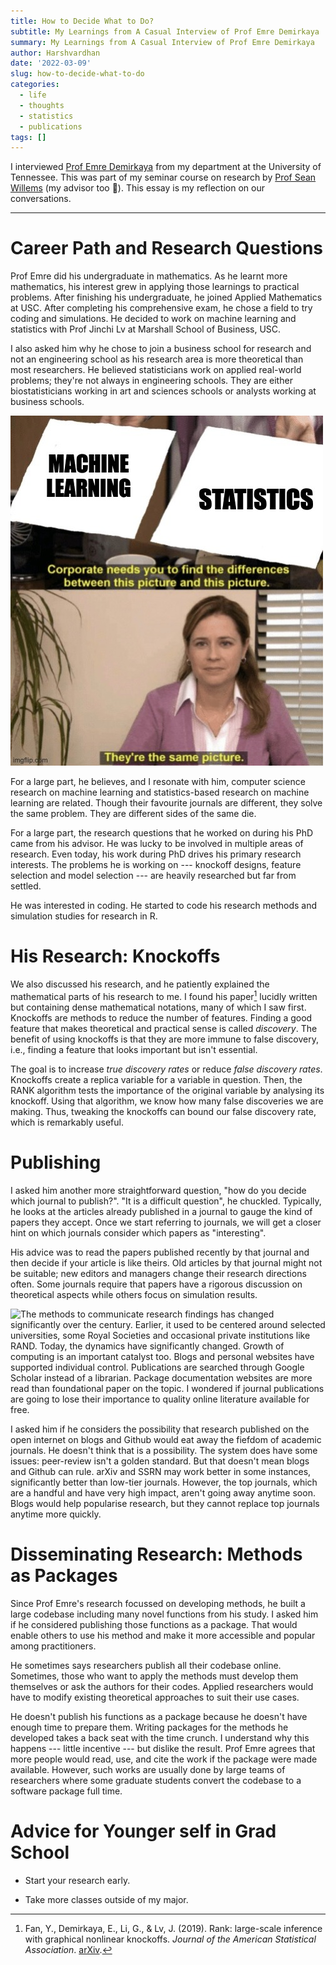 ```yaml
---
title: How to Decide What to Do?
subtitle: My Learnings from A Casual Interview of Prof Emre Demirkaya
summary: My Learnings from A Casual Interview of Prof Emre Demirkaya
author: Harshvardhan
date: '2022-03-09'
slug: how-to-decide-what-to-do
categories:
  - life
  - thoughts
  - statistics
  - publications
tags: []
---
```


I interviewed [Prof Emre Demirkaya](https://scholar.google.com/citations?user=vCG5bM0AAAAJ&hl=en) from my department at the University of Tennessee. This was part of my seminar course on research by [Prof Sean Willems](https://seanwillems.com/) (my advisor too 🚀). This essay is my reflection on our conversations.

------------------------------------------------------------------------

# Career Path and Research Questions

Prof Emre did his undergraduate in mathematics. As he learnt more mathematics, his interest grew in applying those learnings to practical problems. After finishing his undergraduate, he joined Applied Mathematics at USC. After completing his comprehensive exam, he chose a field to try coding and simulations. He decided to work on machine learning and statistics with Prof Jinchi Lv at Marshall School of Business, USC.

I also asked him why he chose to join a business school for research and not an engineering school as his research area is more theoretical than most researchers. He believed statisticians work on applied real-world problems; they're not always in engineering schools. They are either biostatisticians working in art and sciences schools or analysts working at business schools.

![Machine learning is statistics. I don't get it when people disguise the beautiful mathematical equations and proofs with a coded blackbox.](images/683tnx.jpeg)

For a large part, he believes, and I resonate with him, computer science research on machine learning and statistics-based research on machine learning are related. Though their favourite journals are different, they solve the same problem. They are different sides of the same die.

For a large part, the research questions that he worked on during his PhD came from his advisor. He was lucky to be involved in multiple areas of research. Even today, his work during PhD drives his primary research interests. The problems he is working on --- knockoff designs, feature selection and model selection --- are heavily researched but far from settled.

He was interested in coding. He started to code his research methods and simulation studies for research in R.

# His Research: Knockoffs

We also discussed his research, and he patiently explained the mathematical parts of his research to me. I found his paper[^1] lucidly written but containing dense mathematical notations, many of which I saw first. Knockoffs are methods to reduce the number of features. Finding a good feature that makes theoretical and practical sense is called *discovery*. The benefit of using knockoffs is that they are more immune to false discovery, i.e., finding a feature that looks important but isn't essential.

[^1]: Fan, Y., Demirkaya, E., Li, G., & Lv, J. (2019). Rank: large-scale inference with graphical nonlinear knockoffs. *Journal of the American Statistical Association*. [arXiv](https://arxiv.org/abs/1709.00092).

The goal is to increase *true discovery rates* or reduce *false discovery rates*. Knockoffs create a replica variable for a variable in question. Then, the RANK algorithm tests the importance of the original variable by analysing its knockoff. Using that algorithm, we know how many false discoveries we are making. Thus, tweaking the knockoffs can bound our false discovery rate, which is remarkably useful.

# Publishing

I asked him another more straightforward question, "how do you decide which journal to publish?". "It is a difficult question", he chuckled. Typically, he looks at the articles already published in a journal to gauge the kind of papers they accept. Once we start referring to journals, we will get a closer hint on which journals consider which papers as "interesting".

His advice was to read the papers published recently by that journal and then decide if your article is like theirs. Old articles by that journal might not be suitable; new editors and managers change their research directions often. Some journals require that papers have a rigorous discussion on theoretical aspects while others focus on simulation results.

![The methods to communicate research findings has changed significantly over the century. Earlier, it used to be centered around selected universities, some Royal Societies and occasional private institutions like RAND. Today, the dynamics have significantly changed. Growth of computing is an important catalyst too. Blogs and personal websites have supported individual control. Publications are searched through Google Scholar instead of a librarian. Package documentation websites are more read than foundational paper on the topic. I wondered if journal publications are going to lose their importance to quality online literature available for free.](images/publications.png)

I asked him if he considers the possibility that research published on the open internet on blogs and Github would eat away the fiefdom of academic journals. He doesn't think that is a possibility. The system does have some issues: peer-review isn't a golden standard. But that doesn't mean blogs and Github can rule. arXiv and SSRN may work better in some instances, significantly better than low-tier journals. However, the top journals, which are a handful and have very high impact, aren't going away anytime soon. Blogs would help popularise research, but they cannot replace top journals anytime more quickly.

# Disseminating Research: Methods as Packages

Since Prof Emre's research focussed on developing methods, he built a large codebase including many novel functions from his study. I asked him if he considered publishing those functions as a package. That would enable others to use his method and make it more accessible and popular among practitioners.

He sometimes says researchers publish all their codebase online. Sometimes, those who want to apply the methods must develop them themselves or ask the authors for their codes. Applied researchers would have to modify existing theoretical approaches to suit their use cases.

He doesn't publish his functions as a package because he doesn't have enough time to prepare them. Writing packages for the methods he developed takes a back seat with the time crunch. I understand why this happens --- little incentive --- but dislike the result. Prof Emre agrees that more people would read, use, and cite the work if the package were made available. However, such works are usually done by large teams of researchers where some graduate students convert the codebase to a software package full time.

# Advice for Younger self in Grad School

-   Start your research early.

-   Take more classes outside of my major.
